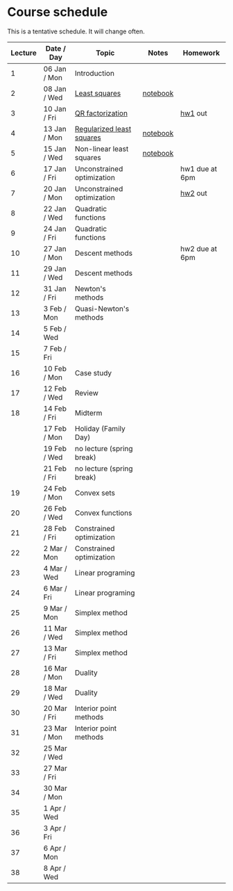 # Course schedule

This is a tentative schedule. It will change often.

| Lecture | Date / Day | Topic | Notes | Homework |
| ------- | ---- | ----- | ----- | -------- |
| 1 | 06 Jan / Mon | Introduction |||
| 2 | 08 Jan / Wed| [Least squares](notes/Least_squares.md#LeastSquares) | [notebook](https://nbviewer.jupyter.org/github/mpf/19T2-406/blob/master/docs/notebooks/least-squares.ipynb)                                 | |
| 3 | 10 Jan / Fri| [QR factorization](notes/QR_factorization.md) | | [hw1](homework/hw1/hw1.md) out |
| 4 | 13 Jan / Mon| [Regularized least squares](notes/Regularized_LS.md#Regularizedleastsquares) | [notebook](https://nbviewer.jupyter.org/github/mpf/19T2-406/blob/master/docs/notebooks/regularizedLS.ipynb) | |
| 5 | 15 Jan / Wed| Non-linear least squares  | [notebook](https://nbviewer.jupyter.org/github/mpf/19T2-406/blob/master/docs/notebooks/gaussnewton.ipynb) | |
| 6 | 17 Jan / Fri| Unconstrained optimization | | hw1 due at 6pm |
| 7 | 20 Jan / Mon| Unconstrained optimization | | [hw2](homework/hw2/hw2.md) out|
| 8 | 22 Jan / Wed| Quadratic functions | | |
| 9 | 24 Jan / Fri| Quadratic functions | | |
| 10 | 27 Jan / Mon| Descent methods | | hw2 due at 6pm |
| 11 | 29 Jan / Wed| Descent methods | | |
| 12 | 31 Jan / Fri | Newton's methods | | |
| 13 | 3 Feb / Mon|  Quasi-Newton's methods| | |
| 14 | 5 Feb / Wed|      | | |
| 15 | 7 Feb / Fri|      | | |
| 16 | 10 Feb / Mon| Case study     | | |
| 17 | 12 Feb / Wed| Review     | | |
| 18 | 14 Feb / Fri| Midterm     | | |
|    | 17 Feb / Mon| Holiday (Family Day) | | |
|    | 19 Feb / Wed| no lecture (spring break) | | |
|    | 21 Feb / Fri| no lecture (spring break)| | |
| 19 | 24 Feb / Mon |  Convex sets    | | |
| 20 | 26 Feb / Wed |   Convex functions   | | |
| 21 | 28 Feb / Fri|    Constrained optimization  | | |
| 22 |  2 Mar / Mon|   Constrained optimization   | | |
| 23 | 4 Mar / Wed |  Linear programing    | | |
| 24 | 6 Mar / Fri |  Linear programing    | | |
| 25 | 9 Mar / Mon |  Simplex method    | | |
| 26 | 11 Mar / Wed | Simplex method     | | |
| 27 | 13 Mar / Fri | Simplex method     | | |
| 28 | 16 Mar / Mon| Duality     | | |
| 29 | 18 Mar / Wed| Duality     | | |
| 30 | 20 Mar / Fri| Interior point methods     | | |
| 31 | 23 Mar / Mon| Interior point methods     | | |
| 32 | 25 Mar / Wed |      | | |
| 33 | 27 Mar / Fri |      | | |
| 34 | 30 Mar / Mon |      | | |
| 35 | 1 Apr / Wed|      | | |
| 36 | 3 Apr / Fri|      | | |
| 37 | 6 Apr / Mon|      | | |
| 38 | 8 Apr / Wed|      | | |